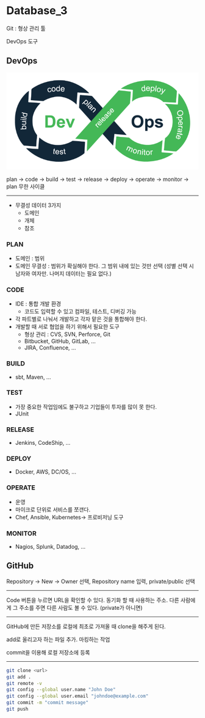 # Database_3

Git : 형상 관리 툴

DevOps 도구

## DevOps

![img](./images/3-1.png)

plan → code → build → test → release → deploy → operate → monitor → plan 무한 사이클

---

- 무결성 데이터 3가지
  - 도메인
  - 개체
  - 참조

### PLAN

- 도메인 : 범위
- 도메인 무결성 : 범위가 확실해야 한다. 그 범위 내에 있는 것만 선택 (성별 선택 시 남자와 여자만. 나머지 데이터는 필요 없다.)

### CODE

- IDE : 통합 개발 환경
  - 코드도 입력할 수 있고 컴파일, 테스트, 디버깅 가능
- 각 파트별로 나눠서 개발하고 각자 맡은 것을 통합해야 한다.
- 개발할 때 서로 협업을 하기 위해서 필요한 도구
  - 형상 관리 : CVS, SVN, Perforce, Git
  - Bitbucket, GitHub, GitLab, ...
  - JIRA, Confluence, ...

### BUILD

- sbt, Maven, ...

### TEST

- 가장 중요한 작업임에도 불구하고 기업들이 투자를 많이 못 한다.
- JUnit

### RELEASE

- Jenkins, CodeShip, ...

### DEPLOY

- Docker, AWS, DC/OS, ...

### OPERATE

- 운영
- 마이크로 단위로 서비스를 쪼갠다.
- Chef, Ansible, Kubernetes→ 프로비저닝 도구

### MONITOR

- Nagios, Splunk, Datadog, ...

## GitHub

Repository → New → Owner 선택, Repository name 입력, private/public 선택

---

Code 버튼을 누르면 URL을 확인할 수 있다. 동기화 할 때 사용하는 주소. 다른 사람에게 그 주소를 주면 다른 사람도 볼 수 있다. (private가 아니면)

---

GitHub에 만든 저장소를 로컬에 최초로 가져올 때 clone을 해주게 된다.

add로 올리고자 하는 파일 추가. 마킹하는 작업

commit을 이용해 로컬 저장소에 등록

---

```bash
git clone <url>
git add .
git remote -v
git config --global user.name "John Doe"
git config --global user.email "johndoe@example.com"
git commit -m "commit message"
git push
```

